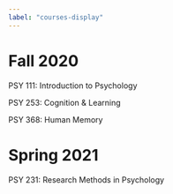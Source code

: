 ```yaml
---
label: "courses-display"
---
```

# Fall 2020

PSY 111: Introduction to Psychology

PSY 253: Cognition & Learning

PSY 368: Human Memory

# Spring 2021

PSY 231: Research Methods in Psychology

